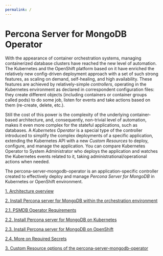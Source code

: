 ```yaml
---
permalink: /
---
```


Percona Server for MongoDB Operator
===================================

With the appearance of container orchestration systems, managing containerized database clusters have reached the new level of automation. The Kubernetes and the OpenShift platform based on it have enriched the relatively new config-driven deployment approach with a set of such strong features, as scaling on demand, self-healing, and high availability. These features are achieved by relatively-simple *controllers*, operating in the Kubernetes environment as declared in correspondent configuration files: they create different objects (including containers or container groups called pods) to do some job, listen for events and take actions based on them (re-create, delete, etc.).

Still the cost of this power is the complexity of the underlying container-based architecture, and, consequently, non-trivial level of automation, makes it even more complex for the stateful applications, such as databases. A *Kubernetes Operator* is a special type of the controller introduced to simplify the complex deployments of a specific application, extending the Kubernetes API with a new *Custom Resources* to deploy, configure, and manage the application. You can compare Kubernetes Operator to System Administrator who deploys the application and watches the Kubernetes events related to it, taking administrational/operational actions when needed.

The percona-server-mongodb-operator is an application-specific controller created to effectively deploy and manage *Percona Server for MongoDB* in Kubernetes or OpenShift environment.

[1. Architecture overview](./psmdb-operator.architecture.md)

[2. Install Percona server for MongoDB within the orchestration environment](./psmdb-operator.install.md)

[2.1. PSMDB Operator Requirements](./psmdb-operator.install.md#psmdb-operator-requirements-and-limitations)

[2.2. Install Percona server for MongoDB on Kubernetes](./psmdb-operator.install.md#install-percona-server-for-mongodb-on-kubernetes)

[2.3. Install Percona server for MongoDB on OpenShift](./psmdb-operator.install.md#install-percona-server-for-mongodb-on-openshift)

[2.4. More on Required Secrets](./psmdb-operator.install.md#more-on-required-secrets)

[3. Custom Resource options of the percona-server-mongodb-operator](./psmdb-operator.configure.md)

